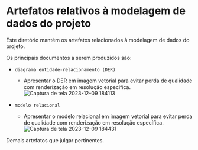 # Artefatos relativos à modelagem de dados do projeto

Este diretório mantém os artefatos relacionados à modelagem de dados do projeto. 

Os principais documentos a serem produzidos são:


* `diagrama entidade-relacionamento (DER)`
	* Apresentar o DER em imagem vetorial para evitar perda de qualidade com renderização em resolução específica.![Captura de tela 2023-12-09 184113](https://github.com/ICEI-PUC-Minas-PMV-SI/pmv-si-2023-2-pe2-t4-varejo-online-1/assets/101735808/1dcdca68-2a01-4a80-9b3a-48c64fc44bfa)


* `modelo relacional`
	* Apresentar o modelo relacional em imagem vetorial para evitar perda de qualidade com renderização em resolução específica.![Captura de tela 2023-12-09 184431](https://github.com/ICEI-PUC-Minas-PMV-SI/pmv-si-2023-2-pe2-t4-varejo-online-1/assets/101735808/7d800a6a-a021-4bee-8cc4-bac7fbf8c610)


Demais artefatos que julgar pertinentes.
